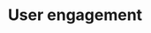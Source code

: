 ---
title: User engagement
description: How frequently and how long a user interacts with your product – the more time a person spends, the more invested they are.
layout: listing
---